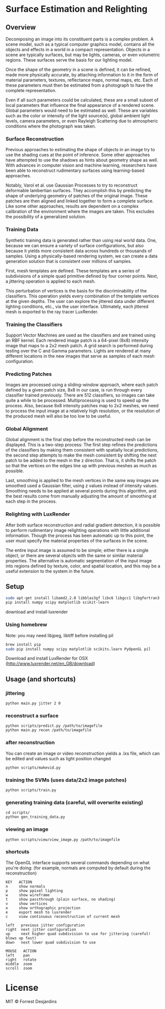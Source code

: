 # Surface Estimation and Relighting

## Overview

Decomposing an image into its constituent parts is a complex problem. A scene model, such as a typical computer graphics model, contains all the objects and effects in a world in a compact representation. Objects in a scene are typically surfaces, but may be lights, cameras, or even volumetric regions. These surfaces serve the basis for our lighting model.

Once the shape of the geometry in a scene is defined, it can be refined, made more physically accurate, by attaching information to it in the form of material parameters, textures, reflectance maps, normal maps, etc. Each of these parameters must then be estimated from a photograph to have the complete representation.

Even if all such parameters could be calculated, these are a small subset of local parameters that influence the final appearance of a rendered scene. Global parameters would need to be estimated as well. These are variables such as the color or intensity of the light source(s), global ambient light levels, camera parameters, or even Rayleigh Scattering due to atmospheric conditions where the photograph was taken.

### Surface Reconstruction

Previous approaches to estimating the shape of objects in an image try to use the shading cues at the point of inference. Some other approaches have attempted to use the shadows as hints about geometry shape as well. With advances in computer vision and machine learning, researchers have been able to reconstruct rudimentary surfaces using learning-based approaches.

Notably, Varol et al. use Gaussian Processes to try to reconstruct deformable lambertian surfaces. They accomplish this by predicting the shape of underlying geometry of patches of the original image. These patches are then aligned and linked together to form a complete surface. Like some other approaches, results are dependent on a complex calibration of the environment where the images are taken. This excludes the possibility of a generalized solution.

### Training Data

Synthetic training data is generated rather than using real world data. One, because we can ensure a variety of surface configurations, but also because it yields more consistent data across hundreds or thousands of samples. Using a physically-based rendering system, we can create a data generation solution that is consistent over millions of samples.

First, mesh templates are defined. These templates are a series of subdivisions of a simple quad primitive defined by four corner points. Next, a jittering operation is applied to each mesh.

This perturbation of vertices is the basis for the discriminability of the classifiers. This operation yields every combination of the template vertices at the given depths. The user can explore the jittered data under different lighting conditions, etc., via the user interface. Ultimately, each jittered mesh is exported to the ray tracer LuxRender.

### Training the Classifiers

Support Vector Machines are used as the classifiers and are trained using an RBF kernel. Each rendered image patch is a 64-pixel (8x8) intensity image that maps to a 2x2 mesh patch. A grid search is performed during testing over the C and Gamma parameters. Lights are rendered at many different locations in the new images that serve as samples of each mesh configuration.


### Predicting Patches

Images are processed using a sliding-window approach, where each patch defined by a given patch size, 8x8 in our case, is run through every classifier trained previously. There are 512 classifiers, so images can take quite a while to be processed. Multiprocessing is used to speed up the process. Also, because 8x8 intensity patches map to 2x2 meshes, we need to process the input image at a relatively high resolution, or the resolution of the produced mesh will also be too low to be useful.


### Global Alignment

Global alignment is the final step before the reconstructed mesh can be displayed. This is a two-step process: The first step refines the predictions of the classifiers by making them consistent with spatially local predictions, the second step attempts to make the mesh consistent by shifting the next patch to be added to the mesh in the z direction. That is, it shifts the patch so that the vertices on the edges line up with previous meshes as much as possible.

Last, smoothing is applied to the mesh vertices in the same way images are smoothed used a Gaussian filter, using z values instead of intensity values. Smoothing needs to be applied at several points during this algorithm, and the best results come from manually adjusting the amount of smoothing at each step in the process.

### Relighting with LuxRender

After both surface reconstruction and radial gradient detection, it is possible to perform rudimentary image relighting operations with little additional information. Though the process has been automatic up to this point, the user must specify the material properties of the surfaces in the scene.

The entire input image is assumed to be simple; either there is a single object, or there are several objects with the same or similar material properties. The alternative is automatic segmentation of the input image into regions defined by texture, color, and spatial location, and this may be a useful extension to the system in the future.

## Setup

```bash
sudo apt-get install libamd2.2.0 libblas3gf libc6 libgcc1 libgfortran3 liblapack3gf libumfpack5.4.0 libstdc++6 build-essential gfortran python-all-dev libpng12-dev libfreetype6-dev cmake qt4-qmake libqt4-core libqt4-dev python-setuptools python-pip
pip install numpy scipy matplotlib scikit-learn
```

download and install luxrender

### Using homebrew

Note: you may need libjpeg, libtiff before installing pil

```bash
brew install pip
sudo pip install numpy scipy matplotlib scikits.learn PyOpenGL pil
```

Download and install LuxRender for OSX (http://www.luxrender.net/en_GB/download)

## Usage (and shortcuts)

### jittering
```
python main.py jitter 2 0
```

### reconstruct a surface
```
python scripts/predict.py /path/to/imagefile
python main.py recon /path/to/imagefile
```

### after reconstruction

You can create an image or video reconstruction yields a .lxs file, which can be edited and values such as light position changed

```
python scripts/makevid.py
```

### training the SVMs (uses data/2x2 image patches)
```
python scripts/train.py
```

### generating training data (careful, will overwrite existing)
```
cd scripts/
python gen_training_data.py
```

### viewing an image
```
python scripts/view/view_image.py /path/to/imagefile
```

### shortcuts

The OpenGL interface supports several commands depending on what you're doing:
(for example, normals are computed by default during the reconstruction)

```
KEY   ACTION
n     show normals
p     show ppixel lighting
w     show wireframe
t     show passthrough (plain surface, no shading)
v     show vertices
o     show orthographic projection
e     export mesh to luxrender
c     view continuous reconstruction of current mesh

left   previous jitter configuration
right  next jitter configuration
up	   next higher quad subdivision to use for jittering (careful! blows up fast)
down   next lower quad subdivision to use
```

```
MOUSE   ACTION
left    pan
right   rotate
middle  zoom
scroll  zoom
```

# License

MIT © Forrest Desjardins
